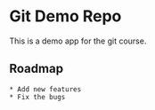 # Git Demo Repo
This is a demo app for the git course.

## Roadmap
	* Add new features
	* Fix the bugs
